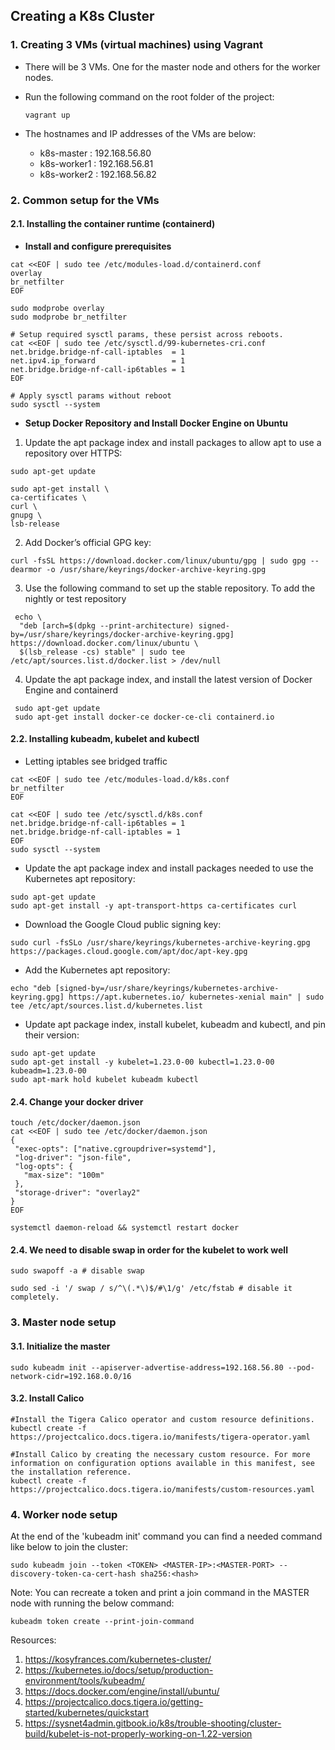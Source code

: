 ## Creating a K8s Cluster

### 1. Creating 3 VMs (virtual machines) using Vagrant
- There will be 3 VMs. One for the master node and others for the worker nodes.

- Run the following command on the root folder of the project:

    ```vagrant up```

- The hostnames and IP addresses of the VMs are below:
  - k8s-master  : 192.168.56.80
  - k8s-worker1 : 192.168.56.81
  - k8s-worker2 : 192.168.56.82

### 2. Common setup for the VMs

#### 2.1. Installing the container runtime (containerd)


- **Install and configure prerequisites**
 
```
cat <<EOF | sudo tee /etc/modules-load.d/containerd.conf
overlay
br_netfilter
EOF

sudo modprobe overlay
sudo modprobe br_netfilter

# Setup required sysctl params, these persist across reboots.
cat <<EOF | sudo tee /etc/sysctl.d/99-kubernetes-cri.conf
net.bridge.bridge-nf-call-iptables  = 1
net.ipv4.ip_forward                 = 1
net.bridge.bridge-nf-call-ip6tables = 1
EOF

# Apply sysctl params without reboot
sudo sysctl --system
```

- **Setup Docker Repository and Install Docker Engine on Ubuntu**

1. Update the apt package index and install packages to allow apt to use a repository over HTTPS:

 ```sudo apt-get update```

 ```
 sudo apt-get install \
 ca-certificates \
 curl \
 gnupg \
 lsb-release
 ```

2. Add Docker’s official GPG key:

```
curl -fsSL https://download.docker.com/linux/ubuntu/gpg | sudo gpg --dearmor -o /usr/share/keyrings/docker-archive-keyring.gpg
```

3. Use the following command to set up the stable repository. To add the nightly or test repository
```
 echo \
  "deb [arch=$(dpkg --print-architecture) signed-by=/usr/share/keyrings/docker-archive-keyring.gpg] https://download.docker.com/linux/ubuntu \
  $(lsb_release -cs) stable" | sudo tee /etc/apt/sources.list.d/docker.list > /dev/null
```

4. Update the apt package index, and install the latest version of Docker Engine and containerd
```
 sudo apt-get update
 sudo apt-get install docker-ce docker-ce-cli containerd.io
```


#### 2.2. Installing kubeadm, kubelet and kubectl

- Letting iptables see bridged traffic 
```
cat <<EOF | sudo tee /etc/modules-load.d/k8s.conf
br_netfilter
EOF

cat <<EOF | sudo tee /etc/sysctl.d/k8s.conf
net.bridge.bridge-nf-call-ip6tables = 1
net.bridge.bridge-nf-call-iptables = 1
EOF
sudo sysctl --system
```

- Update the apt package index and install packages needed to use the Kubernetes apt repository:
```
sudo apt-get update
sudo apt-get install -y apt-transport-https ca-certificates curl
```

- Download the Google Cloud public signing key:
```
sudo curl -fsSLo /usr/share/keyrings/kubernetes-archive-keyring.gpg https://packages.cloud.google.com/apt/doc/apt-key.gpg
```

- Add the Kubernetes apt repository:
```
echo "deb [signed-by=/usr/share/keyrings/kubernetes-archive-keyring.gpg] https://apt.kubernetes.io/ kubernetes-xenial main" | sudo tee /etc/apt/sources.list.d/kubernetes.list
```

- Update apt package index, install kubelet, kubeadm and kubectl, and pin their version:
```
sudo apt-get update
sudo apt-get install -y kubelet=1.23.0-00 kubectl=1.23.0-00 kubeadm=1.23.0-00
sudo apt-mark hold kubelet kubeadm kubectl
```


#### 2.4.  Change your docker driver

```
touch /etc/docker/daemon.json
cat <<EOF | sudo tee /etc/docker/daemon.json
{
 "exec-opts": ["native.cgroupdriver=systemd"],
 "log-driver": "json-file",
 "log-opts": {
   "max-size": "100m"
 },
 "storage-driver": "overlay2"
}
EOF

systemctl daemon-reload && systemctl restart docker
```

#### 2.4. We need to disable swap in order for the kubelet to work well

```
sudo swapoff -a # disable swap
```

```
sudo sed -i '/ swap / s/^\(.*\)$/#\1/g' /etc/fstab # disable it completely.
```

### 3. Master node setup 

#### 3.1. Initialize the master

```
sudo kubeadm init --apiserver-advertise-address=192.168.56.80 --pod-network-cidr=192.168.0.0/16
```

#### 3.2. Install Calico

```
#Install the Tigera Calico operator and custom resource definitions.
kubectl create -f https://projectcalico.docs.tigera.io/manifests/tigera-operator.yaml

#Install Calico by creating the necessary custom resource. For more information on configuration options available in this manifest, see the installation reference.
kubectl create -f https://projectcalico.docs.tigera.io/manifests/custom-resources.yaml
```

### 4. Worker node setup 

At the end of the 'kubeadm init' command you can find a needed command like below to join the cluster:
```
sudo kubeadm join --token <TOKEN> <MASTER-IP>:<MASTER-PORT> --discovery-token-ca-cert-hash sha256:<hash>
```

Note: You can recreate a token and print a join command in the MASTER node with running the below command:
```
kubeadm token create --print-join-command
```




Resources:
1. https://kosyfrances.com/kubernetes-cluster/
2. https://kubernetes.io/docs/setup/production-environment/tools/kubeadm/
3. https://docs.docker.com/engine/install/ubuntu/
4. https://projectcalico.docs.tigera.io/getting-started/kubernetes/quickstart
5. https://sysnet4admin.gitbook.io/k8s/trouble-shooting/cluster-build/kubelet-is-not-properly-working-on-1.22-version